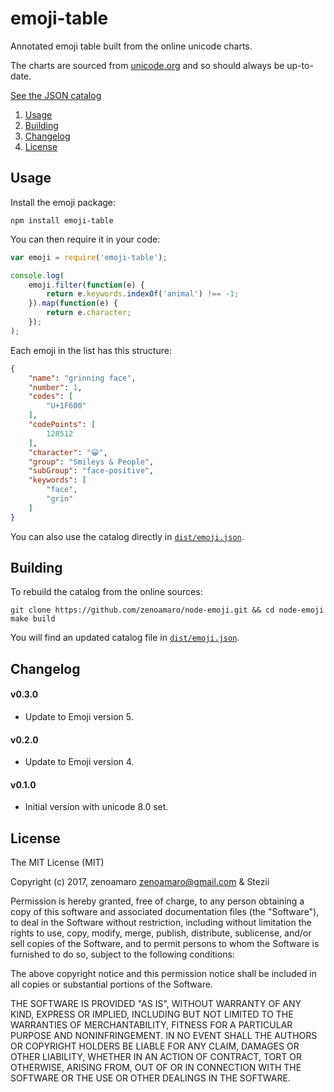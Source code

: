 emoji-table
===========

Annotated emoji table built from the online unicode charts.

The charts are sourced from [unicode.org](http://www.unicode.org/emoji/charts/emoji-list.html) and so should always be up-to-date.

[See the JSON catalog](dist/emoji.json)

  1. [Usage](#usage)
  2. [Building](#building)
  3. [Changelog](#changelog)
  4. [License](#license)


Usage
-----
Install the emoji package:

	npm install emoji-table

You can then require it in your code:

~~~js
var emoji = require('emoji-table');

console.log(
    emoji.filter(function(e) {
        return e.keywords.indexOf('animal') !== -1;
    }).map(function(e) {
        return e.character;
    });
);
~~~

Each emoji in the list has this structure:

~~~json
{
    "name": "grinning face",
	"number": 1,
	"codes": [
		"U+1F600"
	],
	"codePoints": [
		128512
	],
	"character": "😀",
	"group": "Smileys & People",
	"subGroup": "face-positive",
	"keywords": [
		"face",
		"grin"
	]
}
~~~

You can also use the catalog directly in [`dist/emoji.json`](dist/emoji.json).


Building
--------
To rebuild the catalog from the online sources:

    git clone https://github.com/zenoamaro/node-emoji.git && cd node-emoji
    make build

You will find an updated catalog file in [`dist/emoji.json`](dist/emoji.json).


Changelog
---------
#### v0.3.0
- Update to Emoji version 5.

#### v0.2.0
- Update to Emoji version 4.

#### v0.1.0
- Initial version with unicode 8.0 set.


License
-------
The MIT License (MIT)

Copyright (c) 2017, zenoamaro <zenoamaro@gmail.com> & Stezii

Permission is hereby granted, free of charge, to any person obtaining a copy of this software and associated documentation files (the "Software"), to deal in the Software without restriction, including without limitation the rights to use, copy, modify, merge, publish, distribute, sublicense, and/or sell copies of the Software, and to permit persons to whom the Software is furnished to do so, subject to the following conditions:

The above copyright notice and this permission notice shall be included in all copies or substantial portions of the Software.

THE SOFTWARE IS PROVIDED "AS IS", WITHOUT WARRANTY OF ANY KIND, EXPRESS OR IMPLIED, INCLUDING BUT NOT LIMITED TO THE WARRANTIES OF MERCHANTABILITY, FITNESS FOR A PARTICULAR PURPOSE AND NONINFRINGEMENT. IN NO EVENT SHALL THE AUTHORS OR COPYRIGHT HOLDERS BE LIABLE FOR ANY CLAIM, DAMAGES OR OTHER LIABILITY, WHETHER IN AN ACTION OF CONTRACT, TORT OR OTHERWISE, ARISING FROM, OUT OF OR IN CONNECTION WITH THE SOFTWARE OR THE USE OR OTHER DEALINGS IN THE SOFTWARE.